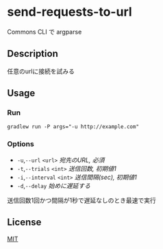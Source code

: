 # send-requests-to-url
Commons CLI で argparse

## Description
任意のurlに接続を試みる

## Usage
### Run
```
gradlew run -P args="-u http://example.com"
```

### Options
 * `-u`,`--url` `<url>` _宛先のURL, 必須_
 * `-t`,`--trials` `<int>` _送信回数, 初期値1_
 * `-i`,`--interval` `<int>` _送信間隔(sec), 初期値1_
 * `-d`,`--delay` _始めに遅延する_

送信回数1回かつ間隔が1秒で遅延なしのとき最速で実行

## License
[MIT](LICENSE)
